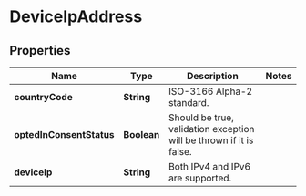 

# DeviceIpAddress

## Properties

Name | Type | Description | Notes
------------ | ------------- | ------------- | -------------
**countryCode** | **String** | ISO-3166 Alpha-2 standard. | 
**optedInConsentStatus** | **Boolean** | Should be true, validation exception will be thrown if it is false. | 
**deviceIp** | **String** | Both IPv4 and IPv6 are supported. | 



